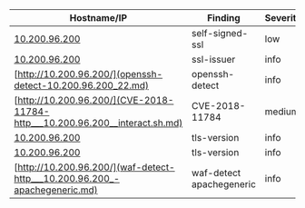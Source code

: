 | Hostname/IP | Finding | Severity |
| --- | --- | --- |
| [10.200.96.200](self-signed-ssl-10.200.96.200_443.md) | self-signed-ssl  | low |
| [10.200.96.200](ssl-issuer-10.200.96.200_443.md) | ssl-issuer  | info |
| [http://10.200.96.200/](openssh-detect-10.200.96.200_22.md) | openssh-detect  | info |
| [http://10.200.96.200/](CVE-2018-11784-http___10.200.96.200__interact.sh.md) | CVE-2018-11784  | medium |
| [10.200.96.200](tls-version-10.200.96.200_443.md) | tls-version  | info |
| [10.200.96.200](tls-version-10.200.96.200_443.md) | tls-version  | info |
| [http://10.200.96.200/](waf-detect-http___10.200.96.200_-apachegeneric.md) | waf-detect apachegeneric | info |
